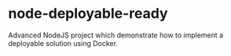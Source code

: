 # node-deployable-ready
Advanced NodeJS project which demonstrate how to implement a deployable solution using Docker.
